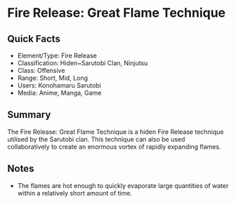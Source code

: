# Fire Release: Great Flame Technique

## Quick Facts
- Element/Type: Fire Release
- Classification: Hiden~Sarutobi Clan, Ninjutsu
- Class: Offensive
- Range: Short, Mid, Long
- Users: Konohamaru Sarutobi
- Media: Anime, Manga, Game

## Summary
The Fire Release: Great Flame Technique is a hiden Fire Release technique utilised by the Sarutobi clan. This technique can also be used collaboratively to create an enormous vortex of rapidly expanding flames.

## Notes
- The flames are hot enough to quickly evaporate large quantities of water within a relatively short amount of time.

